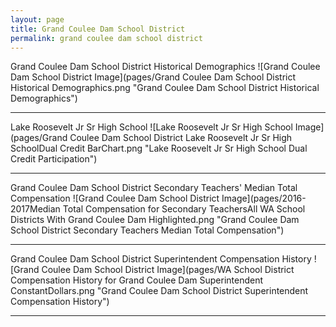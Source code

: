 ```yaml
---
layout: page
title: Grand Coulee Dam School District
permalink: grand coulee dam school district
---
```



Grand Coulee Dam School District Historical Demographics
![Grand Coulee Dam School District Image](pages/Grand Coulee Dam School District Historical Demographics.png "Grand Coulee Dam School District Historical Demographics")

___

Lake Roosevelt Jr Sr High School
![Lake Roosevelt Jr Sr High School Image](pages/Grand Coulee Dam School District Lake Roosevelt Jr Sr High SchoolDual Credit BarChart.png "Lake Roosevelt Jr Sr High School Dual Credit Participation")

___

Grand Coulee Dam School District Secondary Teachers' Median Total Compensation
![Grand Coulee Dam School District Image](pages/2016-2017Median Total Compensation for Secondary TeachersAll WA School Districts With Grand Coulee Dam Highlighted.png "Grand Coulee Dam School District Secondary Teachers Median Total Compensation")

___

Grand Coulee Dam School District Superintendent Compensation History
![Grand Coulee Dam School District Image](pages/WA School District Compensation History for Grand Coulee Dam Superintendent ConstantDollars.png "Grand Coulee Dam School District Superintendent Compensation History")

___

